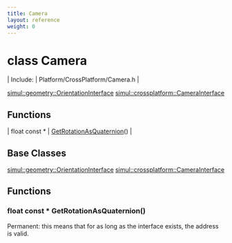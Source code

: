 ```yaml
---
title: Camera
layout: reference
weight: 0
---
```

class Camera
===

| Include: | Platform/CrossPlatform/Camera.h |


[simul::geometry::OrientationInterface](../geometry/orientationinterface.html)
[simul::crossplatform::CameraInterface](camerainterface.html)

Functions
---

| float  const * | [GetRotationAsQuaternion](#GetRotationAsQuaternion)() |


Base Classes
---
[simul::geometry::OrientationInterface](../geometry/orientationinterface.html)
[simul::crossplatform::CameraInterface](camerainterface.html)

Functions
---
<a name="GetRotationAsQuaternion"></a>
### float  const * GetRotationAsQuaternion()
Permanent: this means that for as long as the interface exists, the address is valid.
